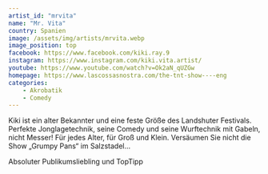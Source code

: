 ```yaml
---
artist_id: "mrvita"
name: "Mr. Vita"
country: Spanien
image: /assets/img/artists/mrvita.webp
image_position: top
facebook: https://www.facebook.com/kiki.ray.9
instagram: https://www.instagram.com/kiki.vita.artist/
youtube: https://www.youtube.com/watch?v=Ok2aN_qUZGw
homepage: https://www.lascossasnostra.com/the-tnt-show----eng
categories:
    - Akrobatik
    - Comedy
---
```

Kiki ist ein alter Bekannter und eine feste Größe des Landshuter Festivals. Perfekte Jonglagetechnik, seine Comedy und seine Wurftechnik mit Gabeln, nicht Messer! Für jedes Alter, für Groß und Klein. Versäumen Sie nicht die Show „Grumpy Pans“ im Salzstadel...

Absoluter Publikumsliebling und TopTipp
